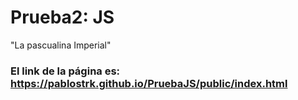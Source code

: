 # Prueba2: JS

"La pascualina Imperial"

### El link de la página es: https://pablostrk.github.io/PruebaJS/public/index.html
